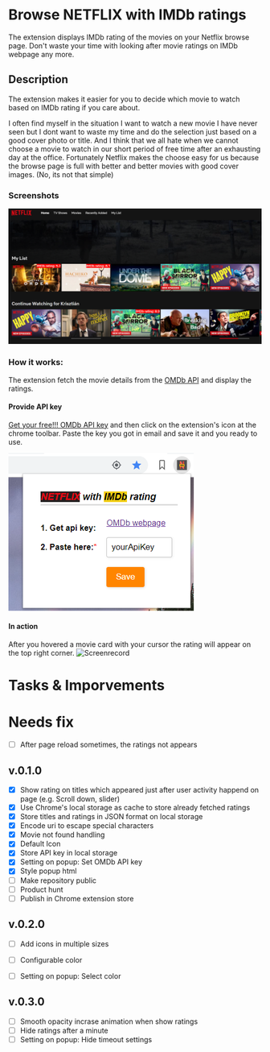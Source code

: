 # Browse NETFLIX with IMDb ratings 
The extension displays IMDb rating of the movies on your Netflix browse page. Don't waste your time with looking after movie ratings on IMDb webpage any more. 

## Description
The extension makes it easier for you to decide which movie to watch based on IMDb rating if you care about. 

I often find myself in the situation I want to watch a new movie I have never seen but I dont want to waste my time and do the selection just based on a good cover photo or title. And I think that we all hate when we cannot choose a movie to watch in our short period of free time after an exhausting day at the office. Fortunately Netflix makes the choose easy for us because the browse page is full with better and better movies with good cover images. (No, its not that simple)

### Screenshots
![Screenshot](resources/capture.PNG)

### How it works:
The extension fetch the movie details from the [OMDb API](https://www.omdbapi.com/) and display the ratings.
#### Provide API key
[Get your free!!! OMDb API key](https://www.omdbapi.com/apikey.aspx) and then click on the extension's icon at the chrome toolbar. Paste the key you got in email and save it and you ready to use.

![Screenshot](resources/capture2.PNG)

#### In action
After you hovered a movie card with your cursor the rating will appear on the top right corner. 
![Screenrecord](resources/capture.gif)

# Tasks & Imporvements

# Needs fix
- [ ] After page reload sometimes, the ratings not appears

## v.0.1.0
- [x] Show rating on titles which appeared just after user activity happend on page (e.g. Scroll down, slider)
- [x] Use Chrome's local storage as cache to store already fetched ratings
- [X] Store titles and ratings in JSON format on local storage
- [X] Encode uri to escape special characters
- [X] Movie not found handling
- [x] Default Icon
- [x] Store API key in local storage
- [x] Setting on popup: Set OMDb API key
- [x] Style popup html
- [ ] Make repository public
- [ ] Product hunt
- [ ] Publish in Chrome extension store

## v.0.2.0
- [ ] Add icons in multiple sizes
- [ ] Configurable color
- [ ] Setting on popup: Select color


## v.0.3.0
- [ ] Smooth opacity incrase animation when show ratings
- [ ] Hide ratings after a minute
- [ ] Setting on popup: Hide timeout settings
